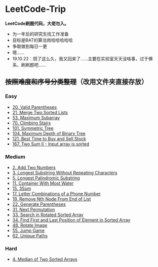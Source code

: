 # LeetCode-Trip
**LeetCode刷题代码，大佬勿入。**
* 为一年后的研究生找工作准备
* 目标是BAT的算法岗哈哈哈哈哈
* 争取做到每日一更
* 嗯……
* 19.10.22：鸽了这么久，我又回来了……主要在实验室天天没啥事，过于佛系，刷刷题吧……

## ~~按照难度和序号分类整理~~（改用文件夹直接存放）
### Easy
- [20. Valid Parentheses](https://github.com/Lifelover-yyq/LeetCode-Trip/blob/master/20.%20Valid%20Parentheses)
- [21. Merge Two Sorted Lists](https://github.com/Lifelover-yyq/LeetCode-Trip/blob/master/21.%20Merge%20Two%20Sorted%20Lists)
- [53. Maximum Subarray](https://github.com/Lifelover-yyq/LeetCode-Trip/blob/master/53.%20Maximum%20Subarray)
- [70. Climbing Stairs](https://github.com/Lifelover-yyq/LeetCode-Trip/blob/master/70.%20Climbing%20Stairs)
- [101. Symmetric Tree](https://github.com/Lifelover-yyq/LeetCode-Trip/blob/master/101.%20Symmetric%20Tree)
- [104. Maximum Depth of Binary Tree](https://github.com/Lifelover-yyq/LeetCode-Trip/blob/master/104.%20Maximum%20Depth%20of%20Binary%20Tree)
- [121. Best Time to Buy and Sell Stock](https://github.com/Lifelover-yyq/LeetCode-Trip/blob/master/121.%20Best%20Time%20to%20Buy%20and%20Sell%20Stock)
- [167. Two Sum II - Input array is sorted](https://github.com/Lifelover-yyq/LeetCode-Trip/blob/master/167.%20Two%20Sum%20II%20-%20Input%20array%20is%20sorted)

### Medium
- [2. Add Two Numbers](https://github.com/Lifelover-yyq/LeetCode-Trip/blob/master/2.%20Add%20Two%20Numbers)
- [3. Longest Substring Without Repeating Characters](https://github.com/Lifelover-yyq/LeetCode-Trip/blob/master/3.%20Longest%20Substring%20Without%20Repeating%20Characters)
- [5. Longest Palindromic Substring](https://github.com/Lifelover-yyq/LeetCode-Trip/blob/master/5.%20Longest%20Palindromic%20Substring)
- [11. Container With Most Water](https://github.com/Lifelover-yyq/LeetCode-Trip/blob/master/11.%20Container%20With%20Most%20Water)
- [15. 3Sum](https://github.com/Lifelover-yyq/LeetCode-Trip/blob/master/15.%203Sum)
- [17. Letter Combinations of a Phone Number](https://github.com/Lifelover-yyq/LeetCode-Trip/blob/master/17.%20Letter%20Combinations%20of%20a%20Phone%20Number)
- [19. Remove Nth Node From End of List](https://github.com/Lifelover-yyq/LeetCode-Trip/blob/master/19.%20Remove%20Nth%20Node%20From%20End%20of%20List)
- [22. Generate Parentheses](https://github.com/Lifelover-yyq/LeetCode-Trip/blob/master/22.%20Generate%20Parentheses)
- [31. Next Permutation](https://github.com/Lifelover-yyq/LeetCode-Trip/blob/master/31.%20Next%20Permutation)
- [33. Search in Rotated Sorted Array](https://github.com/Lifelover-yyq/LeetCode-Trip/blob/master/33.%20Search%20in%20Rotated%20Sorted%20Array)
- [34. Find First and Last Position of Element in Sorted Array](https://github.com/Lifelover-yyq/LeetCode-Trip/blob/master/34.%20Find%20First%20and%20Last%20Position%20of%20Element%20in%20Sorted%20Array)
- [48. Rotate Image](https://github.com/Lifelover-yyq/LeetCode-Trip/blob/master/48.%20Rotate%20Image)
- [55. Jump Game](https://github.com/Lifelover-yyq/LeetCode-Trip/blob/master/55.%20Jump%20Game)
- [62. Unique Paths](https://github.com/Lifelover-yyq/LeetCode-Trip/blob/master/62.%20Unique%20Paths)

### Hard
- [4. Median of Two Sorted Arrays](https://github.com/Lifelover-yyq/LeetCode-Trip/blob/master/4.%20Median%20of%20Two%20Sorted%20Arrays)
